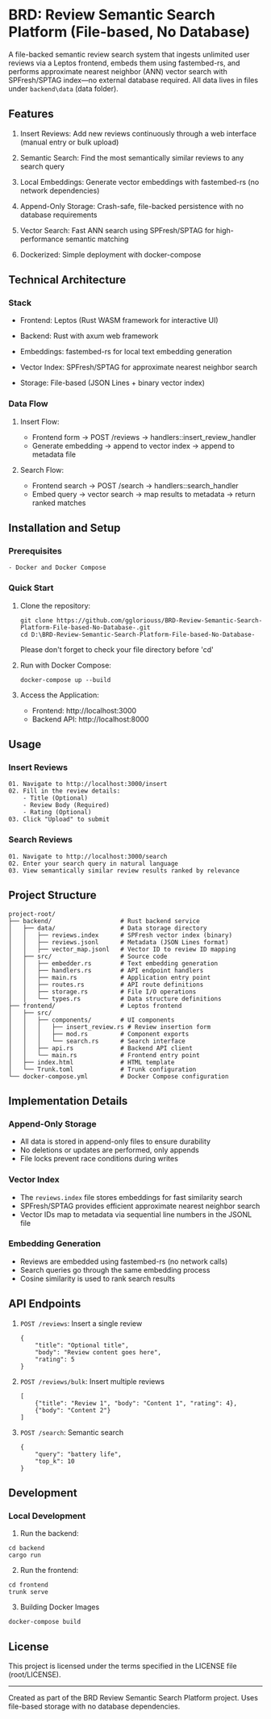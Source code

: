 # BRD: Review Semantic Search Platform (File-based, No Database)
A file-backed semantic review search system that ingests unlimited user reviews via a Leptos frontend, embeds them using fastembed-rs, and performs approximate nearest neighbor (ANN) vector search with SPFresh/SPTAG index—no external database required. All data lives in files under ``` backend\data ``` (data folder).

## Features
01. Insert Reviews: Add new reviews continuously through a web interface (manual entry or bulk upload)

02. Semantic Search: Find the most semantically similar reviews to any search query

03. Local Embeddings: Generate vector embeddings with fastembed-rs (no network dependencies)

04. Append-Only Storage: Crash-safe, file-backed persistence with no database requirements

05. Vector Search: Fast ANN search using SPFresh/SPTAG for high-performance semantic matching

06. Dockerized: Simple deployment with docker-compose

## Technical Architecture
### Stack
- Frontend: Leptos (Rust WASM framework for interactive UI)

- Backend: Rust with axum web framework

- Embeddings: fastembed-rs for local text embedding generation

- Vector Index: SPFresh/SPTAG for approximate nearest neighbor search

- Storage: File-based (JSON Lines + binary vector index)

### Data Flow
01. Insert Flow:
    - Frontend form → POST /reviews → handlers::insert_review_handler
    - Generate embedding → append to vector index → append to metadata file

02. Search Flow:
    - Frontend search → POST /search → handlers::search_handler
    - Embed query → vector search → map results to metadata → return ranked matches

## Installation and Setup
### Prerequisites
    - Docker and Docker Compose

### Quick Start
01. Clone the repository:

    ``` 
    git clone https://github.com/ggloriouss/BRD-Review-Semantic-Search-Platform-File-based-No-Database-.git
    cd D:\BRD-Review-Semantic-Search-Platform-File-based-No-Database-
    ```
    Please don't forget to check your file directory before 'cd'

02. Run with Docker Compose:
    ``` 
    docker-compose up --build
    ```

03. Access the Application:
    - Frontend: http://localhost:3000
    - Backend API: http://localhost:8000

## Usage
### Insert Reviews
    01. Navigate to http://localhost:3000/insert
    02. Fill in the review details:
        - Title (Optional)
        - Review Body (Required)
        - Rating (Optional)
    03. Click "Upload" to submit

### Search Reviews
    01. Navigate to http://localhost:3000/search
    02. Enter your search query in natural language
    03. View semantically similar review results ranked by relevance

## Project Structure
``` 
project-root/
├── backend/                   # Rust backend service
│   ├── data/                  # Data storage directory
│   │   ├── reviews.index      # SPFresh vector index (binary)
│   │   ├── reviews.jsonl      # Metadata (JSON Lines format)
│   │   ├── vector_map.jsonl   # Vector ID to review ID mapping
│   ├── src/                   # Source code
│   │   ├── embedder.rs        # Text embedding generation
│   │   ├── handlers.rs        # API endpoint handlers
│   │   ├── main.rs            # Application entry point
│   │   ├── routes.rs          # API route definitions
│   │   ├── storage.rs         # File I/O operations
│   │   └── types.rs           # Data structure definitions
├── frontend/                  # Leptos frontend
│   ├── src/
│   │   ├── components/        # UI components
│   │   │   ├── insert_review.rs # Review insertion form
│   │   │   ├── mod.rs         # Component exports
│   │   │   └── search.rs      # Search interface
│   │   ├── api.rs             # Backend API client
│   │   └── main.rs            # Frontend entry point
│   ├── index.html             # HTML template
│   └── Trunk.toml             # Trunk configuration
└── docker-compose.yml         # Docker Compose configuration
```

## Implementation Details
### Append-Only Storage
- All data is stored in append-only files to ensure durability
- No deletions or updates are performed, only appends
- File locks prevent race conditions during writes

### Vector Index
- The ``` reviews.index ``` file stores embeddings for fast similarity search
- SPFresh/SPTAG provides efficient approximate nearest neighbor search
- Vector IDs map to metadata via sequential line numbers in the JSONL file

### Embedding Generation
- Reviews are embedded using fastembed-rs (no network calls)
- Search queries go through the same embedding process
- Cosine similarity is used to rank search results

## API Endpoints
01. ```POST /reviews```: Insert a single review
    ``` 
    {
        "title": "Optional title",
        "body": "Review content goes here",
        "rating": 5
    }
    ```

02. ```POST /reviews/bulk```: Insert multiple reviews
    ``` 
    [
        {"title": "Review 1", "body": "Content 1", "rating": 4},
        {"body": "Content 2"}
    ]
    ```

03. ```POST /search```: Semantic search
    ```
    {
        "query": "battery life",
        "top_k": 10
    }
    ```

## Development
### Local Development
01. Run the backend:
```
cd backend
cargo run
```

02. Run the frontend:
```
cd frontend
trunk serve
```

03. Building Docker Images
```
docker-compose build
```

## License
This project is licensed under the terms specified in the LICENSE file (root/LICENSE).

---
Created as part of the BRD Review Semantic Search Platform project. Uses file-based storage with no database dependencies.